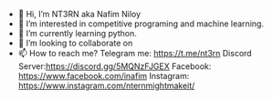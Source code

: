 - 👋 Hi, I’m NT3RN aka Nafim Niloy 
- 👀 I’m interested in competitive programing and machine learning.
- 🌱 I’m currently learning python.
- 💞️ I’m looking to collaborate on 
- 📫 How to reach me? Telegram me: https://t.me/nt3rn Discord Server:https://discord.gg/5MQNzFJGEX Facebook: https://www.facebook.com/inafim Instagram: https://www.instagram.com/nternmightmakeit/

<!---
NT3RN/NT3RN is a ✨ special ✨ repository because its `README.md` (this file) appears on your GitHub profile.
You can click the Preview link to take a look at your changes.
--->

